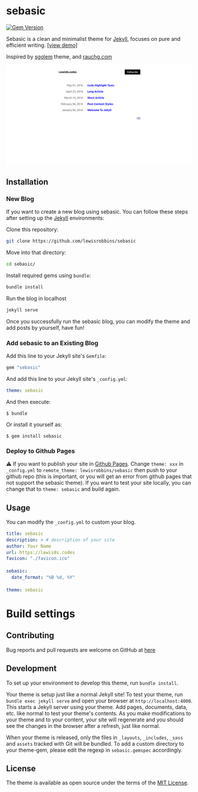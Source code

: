 # sebasic

[![Gem Version](https://badge.fury.io/rb/sebasic.svg)](https://badge.fury.io/rb/sebasic)

Sebasic is a clean and minimalist theme for [Jekyll](https://jekyllrb.com/), focuses on pure and efficient writing. [[view demo]](https://lewis8s.codes) 

Inspired by [sgolem](https://sgolem.com/) theme, and [rauchg.com](https://rauchg.com/)

![](./github/banner_2.png)

## Installation

### New Blog
If you want to create a new blog using sebasic. You can follow these steps after setting up the [Jekyll](https://jekyllrb.com) environments:

Clone this repository: 
```bash
git clone https://github.com/lewisrobbins/sebasic
```

Move into that directory:
```bash
cd sebasic/
```

Install required gems using `bundle`:
```bash
bundle install
```

Run the blog in localhost
```bash
jekyll serve
```

Once you successfully run the sebasic blog, you can modify the theme and add posts by yourself, have fun!

### Add sebasic to an Existing Blog

Add this line to your Jekyll site's `Gemfile`:

```ruby
gem "sebasic"
```

And add this line to your Jekyll site's `_config.yml`:

```yaml
theme: sebasic
```

And then execute:

    $ bundle

Or install it yourself as:

    $ gem install sebasic

### Deploy to Github Pages

:warning: If you want to publish your site in [Github Pages](https://pages.github.com/). Change `theme: xxx` in `_config.yml` to `remote_theme: lewisrobbins/sebasic` then push to your github repo (this is important, or you will get an error from github pages that not support the sebasic theme). If you want to test your site locally, you can change that to `theme: sebasic` and build again.



## Usage

You can modify the `_config.yml` to custom your blog. 

```yaml
title: sebasic
description: > # description of your site
author: Your Name
url: https://lewis8s.codes
favicon: "./favicon.ico"

sebasic:
  date_format: "%B %d, %Y"

theme: sebasic
```

# Build settings

## Contributing

Bug reports and pull requests are welcome on GitHub at [here](https://github.com/lewisrobbins/sebasic)

## Development

To set up your environment to develop this theme, run `bundle install`.

Your theme is setup just like a normal Jekyll site! To test your theme, run `bundle exec jekyll serve` and open your browser at `http://localhost:4000`. This starts a Jekyll server using your theme. Add pages, documents, data, etc. like normal to test your theme's contents. As you make modifications to your theme and to your content, your site will regenerate and you should see the changes in the browser after a refresh, just like normal.

When your theme is released, only the files in `_layouts`, `_includes`, `_sass` and `assets` tracked with Git will be bundled.
To add a custom directory to your theme-gem, please edit the regexp in `sebasic.gemspec` accordingly.

## License

The theme is available as open source under the terms of the [MIT License](https://opensource.org/licenses/MIT).

